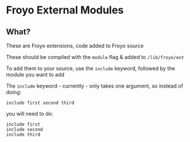 # Froyo External Modules

## What?

These are Froyo extensions, code added to Froyo source

These should be compiled with the `module` flag & added to
`/lib/froyo/ext`

To add them to your source, use the `include` keyword,
followed by the module you want to add

The `include` keyword - currently - only takes one argument,
so instead of doing:

```
include first second third
```

you will need to do:

```
include first
include second
include third
```
